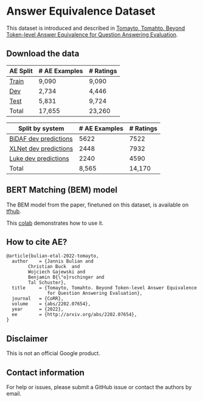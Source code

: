 # Answer Equivalence Dataset

This dataset is introduced and described in [Tomayto, Tomahto. Beyond Token-level Answer Equivalence for Question Answering Evaluation](http://arxiv.org/abs/2202.07654).


## Download the data

| AE Split  | # AE Examples | # Ratings |
|-----------|---------------|-----------|
| [Train](https://github.com/google-research-datasets/answer-equivalence-dataset/blob/main/v1/train.jsonl) | 9,090 | 9,090 |
| [Dev](https://github.com/google-research-datasets/answer-equivalence-dataset/blob/main/v1/ae_dev.jsonl) | 2,734 | 4,446 |
| [Test](https://github.com/google-research-datasets/answer-equivalence-dataset/blob/main/v1/ae_test.jsonl) | 5,831 | 9,724 |
| Total  | 17,655 | 23,260 |


| Split by system  | # AE Examples | # Ratings |
|------------------|---------------|-----------|
| [BiDAF dev predictions](https://github.com/google-research-datasets/answer-equivalence-dataset/blob/main/v1/dev_by_system/dev_bidaf.jsonl) | 5622 | 7522 |
| [XLNet dev predictions](https://github.com/google-research-datasets/answer-equivalence-dataset/blob/main/v1/dev_by_system/dev_xlnet.jsonl) | 2448 | 7932 |
| [Luke dev predictions](https://github.com/google-research-datasets/answer-equivalence-dataset/blob/main/v1/dev_by_system/dev_luke.jsonl) | 2240 | 4590 |
| Total  | 8,565 | 14,170 |


## BERT Matching (BEM) model

The BEM model from the paper, finetuned on this dataset, is available on [tfhub](https://tfhub.dev/google/answer_equivalence/bem/1).

This [colab](https://colab.research.google.com/github/google-research-datasets/answer-equivalence-dataset/blob/main/Answer_Equivalence_BEM_example.ipynb) demonstrates how to use it.


## How to cite AE? 

```
@article{bulian-etal-2022-tomayto,
  author    = {Jannis Bulian and
		Christian Buck  and
		Wojciech Gajewski and
		Benjamin B{\"o}rschinger and
		Tal Schuster},
  title     = {Tomayto, Tomahto. Beyond Token-level Answer Equivalence 
               for Question Answering Evaluation},
  journal   = {CoRR},
  volume    = {abs/2202.07654},
  year      = {2022},
  ee        = {http://arxiv.org/abs/2202.07654},
}
```


## Disclaimer

This is not an official Google product.


## Contact information

For help or issues, please submit a GitHub issue or contact the authors by email.
